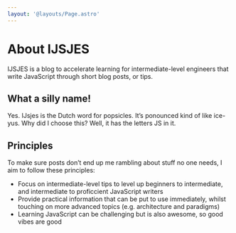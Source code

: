 ```yaml
---
layout: '@layouts/Page.astro'
---
```


# About IJSJES

IJSJES is a blog to accelerate learning for intermediate-level engineers that write JavaScript through short blog posts, or tips.

## What a silly name!

Yes. <span lang="nl">IJsjes</span> is the Dutch word for popsicles. It’s ponounced kind of like ice-yus. Why did I choose this? Well, it has the letters JS in it.

## Principles

To make sure posts don’t end up me rambling about stuff no one needs, I aim to follow these principles:

- Focus on intermediate-level tips to level up beginners to intermediate, and intermediate to proficcient JavaScript writers
- Provide practical information that can be put to use immediately, whilst touching on more advanced topics (e.g. architecture and paradigms)
- Learning JavaScript can be challenging but is also awesome, so good vibes are good
